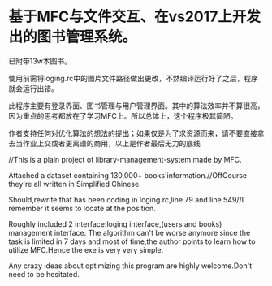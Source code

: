 # 基于MFC与<txt>文件交互、在vs2017上开发出的图书管理系统。
  已附带13w本图书。
  
  使用前需将loging.rc中的图片文件路径做出更改，不然编译运行好了之后，程序就会运行出错。
  
  此程序主要有登录界面、图书管理与用户管理界面。其中的算法效率并不算很高，因为重点的思考都放在了学习MFC上。所以总体上，这个程序极其简陋。
  
  作者支持任何对优化算法的想法的提出；如果仅是为了求资源而来，请不要直接拿去当作业上交或者更离谱的商用，以上是作者最后无力的底线
  
 //This is a plain project of library-management-system made by MFC.
  
  Attached a dataset containing 130,000+ books'information.//OffCourse they're all written in Simplified Chinese.
  
  Should,rewrite <the root of the img file> that has been coding in loging.rc,line 79 and line 549//I remember it seems to locate at the position.
  
 Roughly included 2 interface:loging interface,(users and books) management interface. The algorithm can't be worse anymore since the task is limited in 7 days and most of time,the author points to learn how to utilize MFC.Hence the exe is very very simple.
  
  Any crazy ideas about optimizing this program are highly welcome.Don't need to be hesitated.
  
  
  
